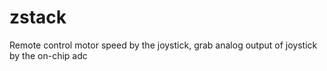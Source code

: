 # zstack
Remote control motor speed by the joystick, grab analog output of joystick by the on-chip adc
